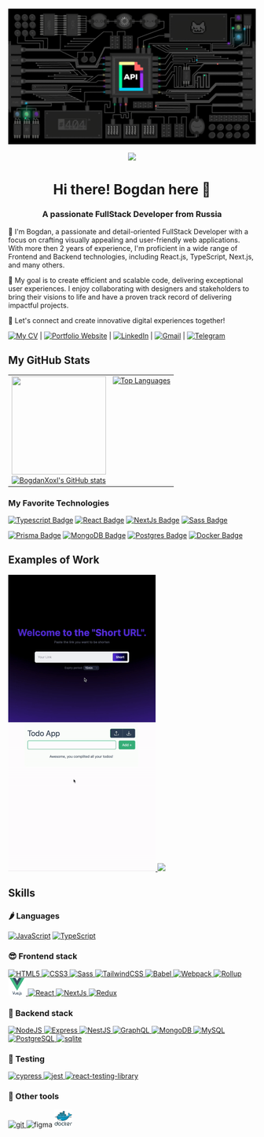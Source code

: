 ![MasterHead](header.gif)
<p align="center"> 
  <img src="https://profile-counter.glitch.me/BogdanXoxl/count.svg" />
</p>


<h1 align="center">Hi there! Bogdan here 👻</h1>
<h3 align="center">A passionate FullStack Developer from Russia</h3>

👋 I'm Bogdan, a passionate and detail-oriented FullStack Developer with a focus on crafting visually appealing and user-friendly web applications. With more then 2 years of experience, I'm proficient in a wide range of Frontend and Backend technologies, including React.js, TypeScript, Next.js, and many others.

🚀 My goal is to create efficient and scalable code, delivering exceptional user experiences. I enjoy collaborating with designers and stakeholders to bring their visions to life and have a proven track record of delivering impactful projects.

🌟 Let's connect and create innovative digital experiences together!

[![My CV](https://img.shields.io/badge/My_CV-2B579A?style=for-the-badge&logo=microsoft-word&logoColor=white)](https://github.com/BogdanXoxl/BogdanXoxl/blob/main/CV%20Bogdan%20Khokhlov.pdf) | 
[![Portfolio Website](https://img.shields.io/badge/Website-000000?style=for-the-badge&logo=Safari&logoColor=white)](https://github.com/BogdanXoxl) | 
[![LinkedIn](https://img.shields.io/badge/linkedin-%230077B5.svg?style=for-the-badge&logo=linkedin&logoColor=white)](https://www.linkedin.com/in/bogxoxl/) |
[![Gmail](https://img.shields.io/badge/Gmail-D14836?style=for-the-badge&logo=gmail&logoColor=white)](mailto:bogxoxl39.w@gmail.com) |
[![Telegram](https://img.shields.io/badge/Telegram-2CA5E0?style=for-the-badge&logo=telegram&logoColor=white)](https://t.me/BogXoxl)


## My GitHub Stats

<table>
  <tr>
    <td valign="top"><a href="http://www.github.com/BogdanXoxl">
      <a href="http://www.github.com/BogdanXoxl">
      <img height="200px" width="100%" src="https://github-readme-streak-stats.herokuapp.com/?user=BogdanXoxl&stroke=facc15&background=0f172a&ring=ef4444&fire=ef4444&currStreakNum=facc15&currStreakLabel=ef4444&sideNums=facc15&sideLabels=facc15&dates=facc15&hide_border=true" /></a>
      <br/>
   <a href="http://www.github.com/BogdanXoxl">
     <img width="100%" src="https://github-readme-stats.vercel.app/api?username=BogdanXoxl&rank_icon=github&show_icons=true&hide=&count_private=true&title_color=3382ed&text_color=ffffff&icon_color=f97316&bg_color=0f172a&hide_border=true&show_icons=true" alt="BogdanXoxl's GitHub stats" />
   </a>
    </td>
    <td valign="top">
      <a href="https://github.com/BogdanXoxl" align="left">
        <img height="430px" src="https://github-readme-stats.vercel.app/api/top-langs/?username=BogdanXoxl&langs_count=5&title_color=3382ed&text_color=ffffff&icon_color=84cc16&bg_color=0f172a&hide_border=true&locale=en&custom_title=Top%20%Languages&layout=donut-vertical&hide=lua" alt="Top Languages" />
      </a>
    </td>
  </tr>
</table>

### My Favorite Technologies

[![Typescript Badge](https://img.shields.io/badge/-Typescript-007acc?style=for-the-badge&labelColor=black&logo=typescript&logoColor=007acc)](#)
[![React Badge](https://img.shields.io/badge/-React-149ECA?style=for-the-badge&labelColor=black&logo=react&logoColor=149ECA)](#) 
[![NextJs Badge](https://img.shields.io/badge/-Nextjs-white?style=for-the-badge&labelColor=black&logo=next.js&logoColor=white)](#) 
[![Sass Badge](https://img.shields.io/badge/-Scss-bf4080?style=for-the-badge&labelColor=black&logo=sass&logoColor=bf4080)](#)  
 
[![Prisma Badge](https://img.shields.io/badge/-Prisma-1A202C?style=for-the-badge&labelColor=black&logo=Prisma&logoColor=white)](#) 
[![MongoDB Badge](https://img.shields.io/badge/-MongoDB-00684A?style=for-the-badge&labelColor=black&logo=MongoDB&logoColor=00ED64)](#)
[![Postgres Badge](https://img.shields.io/badge/-Postgres-0064a5?style=for-the-badge&labelColor=black&logo=postgresql&logoColor=0064a5)](#)
[![Docker Badge](https://img.shields.io/badge/-Docker-0162cc?style=for-the-badge&labelColor=black&logo=docker&logoColor=0162cc)](#) 



## Examples of Work
<div>
  <a href="https://github.com/BogdanXoxl/trpc-linkshorter" target="_blank" rel="noreferrer">
    <img src="https://github.com/BogdanXoxl/trpc-linkshorter/raw/main/public/trpc-linkshorter-600.gif" width="300"/>
  </a>
  <a href="https://github.com/BogdanXoxl/todo-vue" target="_blank" rel="noreferrer">
    <img src="https://github.com/BogdanXoxl/todo-vue/blob/main/public/vue-todo-600.gif" width="300" >
  </a>
  <a href="https://github.com/BogdanXoxl/painting_works" target="_blank" rel="noreferrer">
    <img src="https://github.com/BogdanXoxl/painting_works/blob/main/public/painting-works-600.gif" width="300"/>
  </a>
</div>


## Skills

### 🌶️ Languages 

<p align="left"> <a href="https://developer.mozilla.org/en-US/docs/Web/JavaScript" target="_blank" rel="noreferrer"><img src="https://raw.githubusercontent.com/danielcranney/readme-generator/main/public/icons/skills/javascript-colored.svg" width="36" height="36" alt="JavaScript" /></a> <a href="https://www.typescriptlang.org/" target="_blank" rel="noreferrer"><img src="https://raw.githubusercontent.com/danielcranney/readme-generator/main/public/icons/skills/typescript-colored.svg" width="36" height="36" alt="TypeScript" /></a>
</p>

### 😎 Frontend stack

<p align="left">
  <a href="https://developer.mozilla.org/en-US/docs/Glossary/HTML5" target="_blank" rel="noreferrer">
    <img src="https://raw.githubusercontent.com/danielcranney/readme-generator/main/public/icons/skills/html5-colored.svg" width="36" height="36" alt="HTML5" />
  </a>
  <a href="https://www.w3.org/TR/CSS/#css" target="_blank" rel="noreferrer">
    <img src="https://raw.githubusercontent.com/danielcranney/readme-generator/main/public/icons/skills/css3-colored.svg" width="36" height="36" alt="CSS3" />
  </a>
  <a href="https://sass-lang.com/" target="_blank" rel="noreferrer">
    <img src="https://raw.githubusercontent.com/danielcranney/readme-generator/main/public/icons/skills/sass-colored.svg" width="36" height="36" alt="Sass" />
  </a>
  <a href="https://tailwindcss.com/" target="_blank" rel="noreferrer">
    <img src="https://raw.githubusercontent.com/danielcranney/readme-generator/main/public/icons/skills/tailwindcss-colored.svg" width="36" height="36" alt="TailwindCSS" />
  </a>
  <a href="https://babeljs.io/" target="_blank" rel="noreferrer">
    <img src="https://raw.githubusercontent.com/danielcranney/readme-generator/main/public/icons/skills/babel-colored.svg" width="36" height="36" alt="Babel" />
  </a>
  <a href="https://webpack.js.org/" target="_blank" rel="noreferrer">
    <img src="https://raw.githubusercontent.com/danielcranney/readme-generator/main/public/icons/skills/webpack-colored.svg" width="36" height="36" alt="Webpack" />
  </a>
  <a href="https://rollupjs.org/" target="_blank" rel="noreferrer">
    <img src="https://rollupjs.org/rollup-logo.svg" width="36" height="36" alt="Rollup" />
  </a>
  <a href="https://vuejs.org/" target="_blank" rel="noreferrer">
    <img src="https://raw.githubusercontent.com/devicons/devicon/master/icons/vuejs/vuejs-original-wordmark.svg" alt="vuejs" width="36" height="36"/>
  </a>
  <a href="https://reactjs.org/" target="_blank" rel="noreferrer">
    <img src="https://raw.githubusercontent.com/danielcranney/readme-generator/main/public/icons/skills/react-colored.svg" width="36" height="36" alt="React" />
  </a>
  <a href="https://nextjs.org/docs" target="_blank" rel="noreferrer">
    <img src="https://raw.githubusercontent.com/danielcranney/readme-generator/main/public/icons/skills/nextjs-colored.svg" width="36" height="36" alt="NextJs" />
  </a>
  <a href="https://redux.js.org/" target="_blank" rel="noreferrer">
    <img src="https://raw.githubusercontent.com/danielcranney/readme-generator/main/public/icons/skills/redux-colored.svg" width="36" height="36" alt="Redux" />
  </a>
</p>

### 👾 Backend stack

<p align="left">
  <a href="https://nodejs.org/en/" target="_blank" rel="noreferrer">
    <img src="https://raw.githubusercontent.com/danielcranney/readme-generator/main/public/icons/skills/nodejs-colored.svg" width="36" height="36" alt="NodeJS" />
  </a>
  <a href="https://expressjs.com/" target="_blank" rel="noreferrer">
    <img src="https://raw.githubusercontent.com/danielcranney/readme-generator/main/public/icons/skills/express-colored.svg" width="36" height="36" alt="Express" />
  </a>
  <a href="https://docs.nestjs.com/" target="_blank" rel="noreferrer">
    <img src="https://raw.githubusercontent.com/danielcranney/readme-generator/main/public/icons/skills/nestjs-colored.svg" width="36" height="36" alt="NestJS" />
  </a>
  <a href="https://graphql.org/" target="_blank" rel="noreferrer">
    <img src="https://raw.githubusercontent.com/danielcranney/readme-generator/main/public/icons/skills/graphql-colored.svg" width="36" height="36" alt="GraphQL" />
  </a>
  <a href="https://www.mongodb.com/" target="_blank" rel="noreferrer">
    <img src="https://raw.githubusercontent.com/danielcranney/readme-generator/main/public/icons/skills/mongodb-colored.svg" width="36" height="36" alt="MongoDB" />
  </a>
  <a href="https://www.mysql.com/" target="_blank" rel="noreferrer">
    <img src="https://raw.githubusercontent.com/danielcranney/readme-generator/main/public/icons/skills/mysql-colored.svg" width="36" height="36" alt="MySQL" />
  </a>
  <a href="https://www.postgresql.org/" target="_blank" rel="noreferrer">
    <img src="https://raw.githubusercontent.com/danielcranney/readme-generator/main/public/icons/skills/postgresql-colored.svg" width="36" height="36" alt="PostgreSQL" />
  </a>
  <a href="https://www.sqlite.org/" target="_blank" rel="noreferrer">
    <img src="https://www.vectorlogo.zone/logos/sqlite/sqlite-icon.svg" alt="sqlite" width="36" height="36"/>
  </a>
</p>

### 🤖 Testing

<p align="left">
  <a href="https://www.cypress.io" target="_blank" rel="noreferrer">
    <img src="https://raw.githubusercontent.com/simple-icons/simple-icons/6e46ec1fc23b60c8fd0d2f2ff46db82e16dbd75f/icons/cypress.svg" alt="cypress" width="36" height="36"/>
  </a>
  <a href="https://jestjs.io" target="_blank" rel="noreferrer">
    <img src="https://www.vectorlogo.zone/logos/jestjsio/jestjsio-icon.svg" alt="jest" width="36" height="36"/>
  </a>
  <a href="https://testing-library.com" target="_blank" rel="noreferrer">
    <img src="https://avatars.githubusercontent.com/u/49996085?s=200&v=4" alt="react-testing-library" width="36" height="36"/>
  </a>
</p>

### 🔨 Other tools
<p align="left">
  <a href="https://git-scm.com/" target="_blank" rel="noreferrer">
    <img src="https://www.vectorlogo.zone/logos/git-scm/git-scm-icon.svg" alt="git" width="36" height="36"/>
  </a>
    <img src="https://www.vectorlogo.zone/logos/figma/figma-icon.svg" alt="figma" width="36" height="36"/>
  </a>
  <a href="https://www.docker.com/" target="_blank" rel="noreferrer">
    <img src="https://raw.githubusercontent.com/devicons/devicon/master/icons/docker/docker-original-wordmark.svg" alt="docker" width="36" height="36"/>
  </a>
</p>




